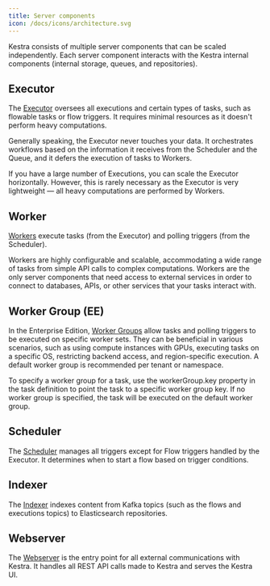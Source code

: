```yaml
---
title: Server components
icon: /docs/icons/architecture.svg
---
```



Kestra consists of multiple server components that can be scaled independently.
Each server component interacts with the Kestra internal components (internal storage, queues, and repositories).

## Executor

The [Executor](./executor.md) oversees all executions and certain types of tasks, such as flowable tasks or flow triggers. It requires minimal resources as it doesn't perform heavy computations.

Generally speaking, the Executor never touches your data. It orchestrates workflows based on the information it receives from the Scheduler and the Queue, and it defers the execution of tasks to Workers.

If you have a large number of Executions, you can scale the Executor horizontally. However, this is rarely necessary as the Executor is very lightweight — all heavy computations are performed by Workers.

## Worker

[Workers](./worker.md) execute tasks (from the Executor) and polling triggers (from the Scheduler).

Workers are highly configurable and scalable, accommodating a wide range of tasks from simple API calls to complex computations. Workers are the only server components that need access to external services in order to connect to databases, APIs, or other services that your tasks interact with.

## Worker Group (EE)

In the Enterprise Edition, [Worker Groups](../05.enterprise/worker-group.md) allow tasks and polling triggers to be executed on specific worker sets. They can be beneficial in various scenarios, such as using compute instances with GPUs, executing tasks on a specific OS, restricting backend access, and region-specific execution. A default worker group is recommended per tenant or namespace.

To specify a worker group for a task, use the workerGroup.key property in the task definition to point the task to a specific worker group key. If no worker group is specified, the task will be executed on the default worker group.


## Scheduler

The [Scheduler](./scheduler.md) manages all triggers except for Flow triggers handled by the Executor. It determines when to start a flow based on trigger conditions.

## Indexer

The [Indexer](./indexer.md) indexes content from Kafka topics (such as the flows and executions topics) to Elasticsearch repositories.


## Webserver

The [Webserver](./webserver.md) is the entry point for all external communications with Kestra. It handles all REST API calls made to Kestra and serves the Kestra UI.